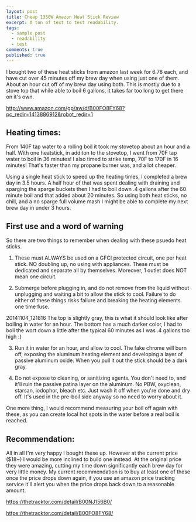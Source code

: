 ```yaml
---
layout: post
title: Cheap 1350W Amazon Heat Stick Review
excerpt: A ton of text to test readability.
tags: 
  - sample post
  - readability
  - test
comments: true
published: true
---
```


I bought two of these heat sticks from amazon last week for 6.78 each, and have cut over 45 minutes off my brew day when using just one of them. About an hour cut off of my brew day using both. This is mostly due to a stove top that while able to boil 6 gallons, it takes far too long to get there on it's own.

http://www.amazon.com/gp/aw/d/B00FO8FY68?pc_redir=1413886912&robot_redir=1

## Heating times:

From 140F tap water to a rolling boil it took my stovetop about an hour and a half. With one heatstick, in additon to the stovetop, I went from 70F tap water to boil in 36 minutes! I also timed to strike temp, 70F to 170F in 16 minutes! That's faster than my propane burner was, and a lot cheaper.

Using a single heat stick to speed up the heating times, I completed a brew day in 3.5 hours. A half hour of that was spent dealing with draining and sparging the sparge buckets then I had to boil down .4 gallons after the 60 minute boil and that added about 20 minutes. So using both heat sticks, no chill, and a no sparge full volume mash I might be able to complete my next brew day in under 3 hours.

## First use and a word of warning

So there are two things to remember when dealing with these psuedo heat sticks.

1) These must ALWAYS be used on a GFCI protected circuit, one per heat stick. NO doubling up, no using with appliances. These must be dedicated and separate all by themselves. Moreover, 1 outlet does NOT mean one circuit.

2) Submerge before plugging in, and do not remove from the liquid without unplugging and waiting a bit to allow the  stick to cool. Failure to do either of these things risks failure and breaking the heating elements one time fuse.

20141104_121816
    The top is slightly gray, this is what it should look like after boiling in water for an hour. The bottom has a much darker color, I had to boil the wort down a little after the typical 60 minutes as I was .4 gallons too high :(

3) Run it in water for an hour, and allow to cool. The fake chrome will burn off, exposing the aluminum heating element and developing a layer of passive aluminum oxide. When you pull it out the stick should be a dark gray.

4) Do not expose to cleaning, or sanitizing agents. You don't need to, and it'll ruin the passive patina layer on the aluminum. No PBW, oxyclean, starsan, iodophor, bleach etc. Just wash it off when you're done and dry off. It's used in the pre-boil side anyway so no need to worry about it.

One more thing, I would recommend measuring your boil off again with these, as you can create local hot spots in the water before a real boil is reached.

## Recommendation:

All in all I'm very happy I bought these up. However at the current price ($18~) I would be more inclined to build one instead.  At the original price they were amazing, cutting my time down significantly each brew day for very little money. My current recommendation is to buy at least one of these once the price drops down again, if you use an amazon price tracking service it'll alert you when the price drops back down to a reasonable amount.

https://thetracktor.com/detail/B00NJ156B0/

https://thetracktor.com/detail/B00FO8FY68/